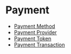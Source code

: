 # Payment

* [Payment Method](payment/payment_method.md)
* [Payment Provider](payment/payment_provider.md)
* [Payment Token](payment/payment_token.md)
* [Payment Transaction](payment/payment_transaction.md)
